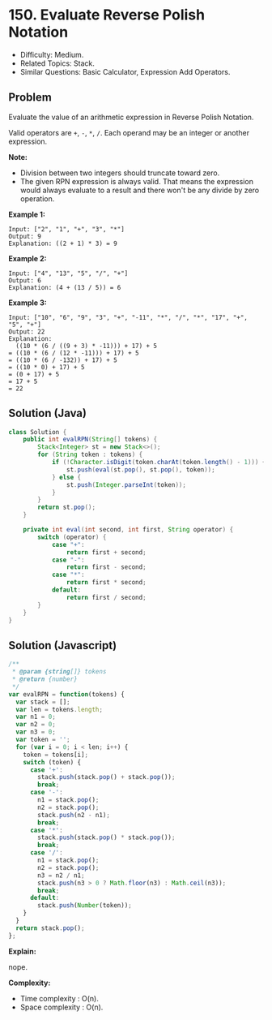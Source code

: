 # 150. Evaluate Reverse Polish Notation

- Difficulty: Medium.
- Related Topics: Stack.
- Similar Questions: Basic Calculator, Expression Add Operators.

## Problem

Evaluate the value of an arithmetic expression in Reverse Polish Notation.

Valid operators are ```+```, ```-```, ```*```, ```/```. Each operand may be an integer or another expression.

**Note:**

- Division between two integers should truncate toward zero.
- The given RPN expression is always valid. That means the expression would always evaluate to a result and there won't be any divide by zero operation.

**Example 1:**

```
Input: ["2", "1", "+", "3", "*"]
Output: 9
Explanation: ((2 + 1) * 3) = 9
```

**Example 2:**

```
Input: ["4", "13", "5", "/", "+"]
Output: 6
Explanation: (4 + (13 / 5)) = 6
```

**Example 3:**

```
Input: ["10", "6", "9", "3", "+", "-11", "*", "/", "*", "17", "+", "5", "+"]
Output: 22
Explanation: 
  ((10 * (6 / ((9 + 3) * -11))) + 17) + 5
= ((10 * (6 / (12 * -11))) + 17) + 5
= ((10 * (6 / -132)) + 17) + 5
= ((10 * 0) + 17) + 5
= (0 + 17) + 5
= 17 + 5
= 22
```

## Solution (Java)
```java
class Solution {
    public int evalRPN(String[] tokens) {
        Stack<Integer> st = new Stack<>();
        for (String token : tokens) {
            if (!Character.isDigit(token.charAt(token.length() - 1))) {
                st.push(eval(st.pop(), st.pop(), token));
            } else {
                st.push(Integer.parseInt(token));
            }
        }
        return st.pop();
    }

    private int eval(int second, int first, String operator) {
        switch (operator) {
            case "+":
                return first + second;
            case "-":
                return first - second;
            case "*":
                return first * second;
            default:
                return first / second;
        }
    }
}
```

## Solution (Javascript)

```javascript
/**
 * @param {string[]} tokens
 * @return {number}
 */
var evalRPN = function(tokens) {
  var stack = [];
  var len = tokens.length;
  var n1 = 0;
  var n2 = 0;
  var n3 = 0;
  var token = '';
  for (var i = 0; i < len; i++) {
    token = tokens[i];
    switch (token) {
      case '+':
        stack.push(stack.pop() + stack.pop());
        break;
      case '-':
        n1 = stack.pop();
        n2 = stack.pop();
        stack.push(n2 - n1);
        break;
      case '*':
        stack.push(stack.pop() * stack.pop());
        break;
      case '/':
        n1 = stack.pop();
        n2 = stack.pop();
        n3 = n2 / n1;
        stack.push(n3 > 0 ? Math.floor(n3) : Math.ceil(n3));
        break;
      default:
        stack.push(Number(token));
    }
  }
  return stack.pop();
};
```

**Explain:**

nope.

**Complexity:**

* Time complexity : O(n).
* Space complexity : O(n).
